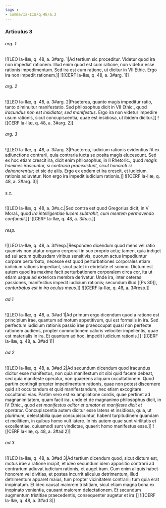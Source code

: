 ```yaml
---
tags : 
- Summa/Ia-IIæ/q.48/a.3
---
```


### Articulus 3

###### arg. 1
![[LEO Ia-IIæ, q. 48, a. 3#arg. 1|Ad tertium sic proceditur. Videtur quod ira non impediat rationem. Illud enim quod est cum ratione, non videtur esse rationis impedimentum. Sed ira est cum ratione, ut dicitur in VII Ethic. Ergo ira non impedit rationem.]]
![[CERF Ia-IIæ, q. 48, a. 3#arg. 1]]

###### arg. 2
![[LEO Ia-IIæ, q. 48, a. 3#arg. 2|Praeterea, quanto magis impeditur ratio, tanto diminuitur manifestatio. Sed philosophus dicit in VII Ethic., quod *iracundus non est insidiator, sed manifestus*. Ergo ira non videtur impedire usum rationis, sicut concupiscentia; quae est insidiosa, ut ibidem dicitur.]]
![[CERF Ia-IIæ, q. 48, a. 3#arg. 2]]

###### arg. 3
![[LEO Ia-IIæ, q. 48, a. 3#arg. 3|Praeterea, iudicium rationis evidentius fit ex adiunctione contrarii, quia contraria iuxta se posita magis elucescunt. Sed ex hoc etiam crescit ira, dicit enim philosophus, in II Rhetoric., quod *magis homines irascuntur, si contraria praeexistunt, sicut honorati si dehonorentur*; et sic de aliis. Ergo ex eodem et ira crescit, et iudicium rationis adiuvatur. Non ergo ira impedit iudicium rationis.]]
![[CERF Ia-IIæ, q. 48, a. 3#arg. 3]]

###### s.c.
![[LEO Ia-IIæ, q. 48, a. 3#s.c.|Sed contra est quod Gregorius dicit, in V Moral., quod *ira intelligentiae lucem subtrahit, cum mentem permovendo confundit*.]]
![[CERF Ia-IIæ, q. 48, a. 3#s.c.]]

###### resp.
![[LEO Ia-IIæ, q. 48, a. 3#resp.|Respondeo dicendum quod mens vel ratio quamvis non utatur organo corporali in suo proprio actu; tamen, quia indiget ad sui actum quibusdam viribus sensitivis, quorum actus impediuntur corpore perturbato; necesse est quod perturbationes corporales etiam iudicium rationis impediant, sicut patet in ebrietate et somno. Dictum est autem quod ira maxime facit perturbationem corporalem circa cor, ita ut etiam usque ad exteriora membra derivetur. Unde ira, inter ceteras passiones, manifestius impedit iudicium rationis; secundum illud [[Ps 30]], *conturbatus est in ira oculus meus*.]]
![[CERF Ia-IIæ, q. 48, a. 3#resp.]]

###### ad 1
![[LEO Ia-IIæ, q. 48, a. 3#ad 1|Ad primum ergo dicendum quod a ratione est principium irae, quantum ad motum appetitivum, qui est formalis in ira. Sed perfectum iudicium rationis passio irae praeoccupat quasi non perfecte rationem audiens, propter commotionem caloris velociter impellentis, quae est materialis in ira. Et quantum ad hoc, impedit iudicium rationis.]]
![[CERF Ia-IIæ, q. 48, a. 3#ad 1]]

###### ad 2
![[LEO Ia-IIæ, q. 48, a. 3#ad 2|Ad secundum dicendum quod iracundus dicitur esse manifestus, non quia manifestum sit sibi quid facere debeat, sed quia manifeste operatur, non quaerens aliquam occultationem. Quod partim contingit propter impedimentum rationis, quae non potest discernere quid sit occultandum et quid manifestandum, nec etiam excogitare occultandi vias. Partim vero est ex ampliatione cordis, quae pertinet ad magnanimitatem, quam facit ira, unde et de magnanimo philosophus dicit, in IV Ethic., quod *est manifestus oditor et amator et manifeste dicit et operatur*. Concupiscentia autem dicitur esse latens et insidiosa, quia, ut plurimum, delectabilia quae concupiscuntur, habent turpitudinem quandam et mollitiem, in quibus homo vult latere. In his autem quae sunt virilitatis et excellentiae, cuiusmodi sunt vindictae, quaerit homo manifestus esse.]]
![[CERF Ia-IIæ, q. 48, a. 3#ad 2]]

###### ad 3
![[LEO Ia-IIæ, q. 48, a. 3#ad 3|Ad tertium dicendum quod, sicut dictum est, motus irae a ratione incipit, et ideo secundum idem appositio contrarii ad contrarium adiuvat iudicium rationis, et auget iram. Cum enim aliquis habet honorem vel divitias, et postea incurrit alicuius detrimentum, illud detrimentum apparet maius, tum propter vicinitatem contrarii; tum quia erat inopinatum. Et ideo causat maiorem tristitiam, sicut etiam magna bona ex inopinato venientia, causant maiorem delectationem. Et secundum augmentum tristitiae praecedentis, consequenter augetur et ira.]]
![[CERF Ia-IIæ, q. 48, a. 3#ad 3]]

